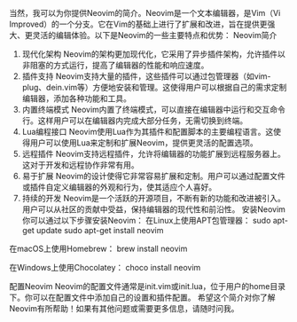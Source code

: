 当然，我可以为你提供Neovim的简介。Neovim是一个文本编辑器，是Vim（Vi Improved）的一个分支。它在Vim的基础上进行了扩展和改进，旨在提供更强大、更灵活的编辑体验。以下是Neovim的一些主要特点和优势：
Neovim简介
1. 现代化架构
Neovim的架构更加现代化，它采用了异步插件架构，允许插件以非阻塞的方式运行，提高了编辑器的性能和响应速度。
2. 插件支持
Neovim支持大量的插件，这些插件可以通过包管理器（如vim-plug、dein.vim等）方便地安装和管理。这使得用户可以根据自己的需求定制编辑器，添加各种功能和工具。
3. 内置终端模式
Neovim内置了终端模式，可以直接在编辑器中运行和交互命令行。这样用户可以在编辑器内完成大部分任务，无需切换到终端。
4. Lua编程接口
Neovim使用Lua作为其插件和配置脚本的主要编程语言。这使得用户可以使用Lua来定制和扩展Neovim，提供更灵活的配置选项。
5. 远程插件
Neovim支持远程插件，允许将编辑器的功能扩展到远程服务器上。这对于开发和远程协作非常有用。
6. 易于扩展
Neovim的设计使得它非常容易扩展和定制。用户可以通过配置文件或插件自定义编辑器的外观和行为，使其适应个人喜好。
7. 持续的开发
Neovim是一个活跃的开源项目，不断有新的功能和改进被引入。用户可以从社区的贡献中受益，保持编辑器的现代性和前沿性。
安装Neovim
你可以通过以下步骤安装Neovim：
在Linux上使用APT包管理器：
sudo apt-get update
sudo apt-get install neovim

在macOS上使用Homebrew：
brew install neovim

在Windows上使用Chocolatey：
choco install neovim

配置Neovim
Neovim的配置文件通常是init.vim或init.lua，位于用户的home目录下。你可以在配置文件中添加自己的设置和插件配置。
希望这个简介对你了解Neovim有所帮助！如果有其他问题或需要更多信息，请随时问我。